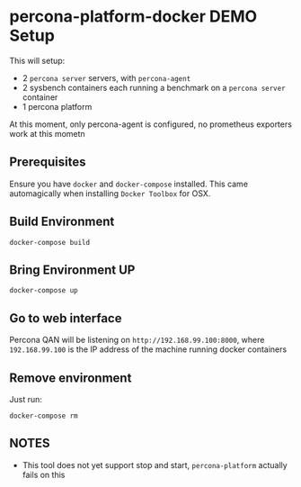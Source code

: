 # percona-platform-docker DEMO Setup

This will setup:

- 2 `percona server` servers, with `percona-agent`
- 2 sysbench containers each running a benchmark on a `percona server` container
- 1 percona platform

At this moment, only percona-agent is configured, no prometheus exporters work at this mometn

## Prerequisites

Ensure you have `docker` and `docker-compose` installed. This came automagically when installing `Docker Toolbox` for OSX.


## Build Environment

```
docker-compose build
```

## Bring Environment UP

```
docker-compose up
```

## Go to web interface

Percona QAN will be listening on `http://192.168.99.100:8000`, where `192.168.99.100` is the IP address of the machine running docker containers


## Remove environment

Just run:

```
docker-compose rm
```

## NOTES

- This tool does not yet support stop and start, `percona-platform` actually fails on this

